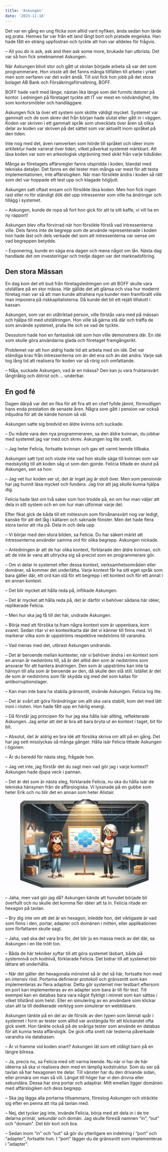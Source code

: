 ```yaml
---
title: 'Askungen'
date: '2023-11-18'
---
```


Det var en gång en ung flicka som alltid varit nyfiken, ända sedan hon lärde sig prata. Hennes far var från ett land
långt bort och pratade engelska. Han hade fått en sträng uppfostran och tyckte att hon var alldeles för frågvis.

– All you do is ask, ask and then ask some more, brukade han utbrista.
  Det var så hon fick smeknamnet Askungen.

När Askungen blivit stor och gått ut skolan började arbeta så var det som programmerare. Hon visste att det fanns många
tillfällen till arbete i yrket men som oerfaren var det svårt ändå. Till sist fick hon jobb på det stora bolaget AB Bank
och Försäkringsförvaltning, BOFF.

BOFF hade varit med länge, nästan lika länge som det funnits datorer på kontor. Ledningen på företaget tyckte att IT var
mest en nödvändighet, lite som kontorsmöbler och handläggare.

Askungen fick ta över ett system som skötte väldigt mycket. Systemet var gammalt och de som skrev det från början hade
slutat eller gått in i väggen. Koden var skriven i ett gammalt språk som utvecklats över åren så olika delar av koden
var skriven på det sättet som var aktuellt inom språket på den tiden.

Inte nog med det, även ramverken som hörde till språket och idéer inom arkitektur hade varierat över tiden, vilket
påverkat systemet märkbart. Att läsa koden var som en arkeologisk utgrävning med skikt från varje tidsålder.

Många av företagets affärsregler fanns utspridda i koden, blandat med tekniska detaljer. Det fanns en del tester men
många var mest för att testa implementationen, inte affärslogiken. När man försökte ändra i koden så rätt som det var
hoppade ett test upp och klagade högljutt.

Askungen satt oftast ensam och försökte läsa koden. Men hon fick ingen rast eller ro för ständigt dök det upp
intressenter som ville ha ändringar och tillägg i systemet.

– Askungen, kunde de ropa så fort hon gick för att ta sitt kaffe, vi vill ha en ny rapport!

Askungen blev ofta förvirrad när hon försökte förstå vad intressenterna ville. Dels fanns inte de begrepp som de använde
representerade i koden hon hade läst och dels verkade det som att intressenterna var oense om vad begreppen betydde.

– Exponering, kunde en säga ena dagen och mena något om lån. Nästa dag handlade det om investeringar och tredje dagen
var det marknadsföring.
## Den stora Mässan
En dag kom det ett bud från företagsledningen om att BOFF skulle vara utställare på en stor mässa. Här gällde det att
glänsa och visa hur modernt företag man var så att man kunde attrahera nya kunder men framförallt ville man imponera på
riskkapitalisterna. Då kunde det bli ett rejält tillskott i kassan.

Askungen, som var en utåtriktad person, ville förstås vara med på mässan och hjälpa till med utställningen. Hon ville så
gärna stå där och träffa de som använde systemet, prata lite och se vad de tyckte.

Dessutom hade hon en fantastisk idé som hon ville demonstrera där. En idé som skulle göra användarna glada och företaget
framgångsrikt.

Problemet var att hon aldrig hade tid att arbeta med sin idé. Det var ständiga krav från intressenterna om än det ena
och än det andra. Varje sak tog lång tid att realisera för koden var så rörig och omfattande.

– Nåja, suckade Askungen, vad är en mässa? Den kan ju vara fruktansvärt långtråkig och dötrist och … underbar.
## En god fé
Dagen därpå var det en fika för att fira att en chef fyllde jämnt, förmodligen hans enda prestation de senaste åren.
Några som gått i pension var också inbjudna för att de kände honom så väl.

Askungen satte sig bredvid en äldre kvinna och suckade.

– Du måste vara den nya programmeraren, sa den äldre kvinnan, du jobbar med systemet jag var med och skrev. Askungen log
lite snett.

– Jag heter Felicia, fortsatte kvinnan och gav ett varmt leende tillbaka.

Askungen satt tyst och visste inte vad hon skulle säga till kvinnan som var medskyldig till att koden såg ut som den
gjorde. Felicia tittade en stund på Askungen, sen sa hon:

– Jag vet hur koden ser ut, det är inget jag är stolt över. Men som pensionär har jag hunnit läsa mycket och fundera.
Jag tror att jag skulle kunna hjälpa dig.

Felicia hade läst om två saker som hon trodde på, en om hur man väljer att dela in sitt system och en om hur man
utformar varje del.

Efter fikat gick de båda till ett mötesrum som förvånansvärt nog var ledigt, kanske för att det låg i källaren och
saknade fönster. Men det hade flera stora tavlor att rita på.
Dela in och dela upp

– Vi börjar med den stora bilden, sa Felicia. Du har säkert märkt att intressenterna använder samma ord för olika
begrepp. Askungen nickade.

– Anledningen är att de har olika kontext, förklarade den äldre kvinnan, och att de inte är vana att uttrycka sig så
precist som en programmerare gör.

– Om vi delar in systemet efter dessa kontext, verksamhetsområden eller domäner, så kommer det underlätta. Varje kontext
får ha sitt eget språk som bara gäller där, ett ord kan stå för ett begrepp i ett kontext och för ett annat i en annan
kontext.

– Det blir mycket att hålla reda på, inflikade Askungen.

– Det är mycket att hålla reda på, det är därför vi behöver sådana här idéer, replikerade Felicia.

– Men hur ska jag få till det här, undrade Askungen.

– Börja med att försöka ta fram några kontext som är uppenbara, kom svaret. Sedan ritar vi en kontextkarta där det vi
känner till finns med. Vi markerar vilka som är uppströms respektive nedströms till varandra.

– Vad menas med det, utbrast Askungen undrande.

– Det är beroende mellan kontexter, när vi behöver ändra i en kontext som en annan är nedströms till, så är det alltid
den som är nedströms som ansvarar för att hantera ändringen. Den som är uppströms kan inte ta hänsyn till alla som är
beroende av den, då skulle den stå still. Istället är det de som är nedströms som får skydda sig med det som kallas för
antikorruptionslager.

– Kan man inte bara ha stabila gränssnitt, invände Askungen. Felicia log lite.

– Det är svårt att göra förändringar om allt ska vara stabilt, kom det med lätt ironi i rösten. Hon hade fått upp en
härlig energi.

– Då förstår jag principen för hur jag ska hålla isär allting, reflekterade Askungen. Jag antar att det är bra att bara
bryta ut en kontext i taget, bit för bit.

– Absolut, det är aldrig en bra idé att försöka skriva om allt på en gång. Det har jag sett misslyckas så många gånger.
Hålla isär
Felicia tittade Askungen i ögonen.

– Är du beredd för nästa steg, frågade hon.

– Jag vet inte, jag förstår det du sagt men vad gör jag i varje kontext? Askungen hade djupa veck i pannan.

– Det är det som är nästa steg, förklarade Felicia, nu ska du hålla isär de tekniska hänsynen från de affärslogiska. Vi
lyssnade på en gubbe som heter Erik och nu blir det en annan som heter Alistair.

![Askungen och Felicia vid en tavla](askungen_felicia.png)

– Jaha, men vad gör jag då? Askungen kände att huvudet började bli överfullt och nu skulle det komma fler idéer att ta
in. Felicia ritade en hexagon på tavlan.

– Bry dig inte om att det är en hexagon, inledde hon, det viktigaste är vad som finns i den, portar, adapter och domänen
i mitten, eller applikationen som författaren skulle sagt.

– Jaha, vad ska det vara bra för, det blir ju en massa meck av det där, sa Askungen i en lite trött ton.

– Båda de här tekniker syftar till att göra systemet läsbart, både på systemnivå och kodnivå, förklarade Felicia. Det
bidrar till att systemet blir lättare att underhålla.

– När det gäller det hexagonala mönstret så är det så här, fortsatte hon med en intensiv röst. Portarna definierar
protokoll och gränssnitt som kan implementeras av flera adaptrar. Detta gör systemet mer testbart eftersom en port kan
implementeras av en adapter som bara är till för test. Till exempel kan en databas bara vara något flyktigt i minnet som
kan sättas i vilket tillstånd som helst. Eller en simulering av en användare som klickar utan att ta till dedikerade
verktyg som simulerar en webbläsare.

Askungen tänkte på en del av de försök av den typen som lämnat spår i systemet i form av tester som alltid var avstängda
för att klickandet ofta gick snett. Hon tänkte också på de snåriga tester som använde en databas för att kunna testa
affärslogik. De gick ofta snett när testerna påverkade varandra via databasen.

– Är vi framme vid koden snart? Askungen lät som ett otåligt barn på en längre bilresa.

– Ja, precis nu, sa Felicia med sitt varma leende. Nu när vi har de här idéerna så ska vi realisera dem med en lämplig
kodstruktur. Som du ser på tavlan så har hexagonen tre delar. Till vänster har du den drivande sidan, eller primära om
man så vill. Längst till höger har vi den drivna eller sekundära. Dessa har sina portar och adaptrar. Mitt emellan
ligger domänen med affärslogiken och dess begrepp.

– Ska jag lägga alla portarna tillsammans, föreslog Askungen och sträckte sig efter en penna att rita på tavlan med.

– Nej, det tycker jag inte, invände Felicia, börja med att dela in i de tre delarna primär, sekundär och domän. Jag
skulle föreslå namnen “in”, “out” och "domain". Det blir kort och bra.

– Sedan inom “in” och “out” så gör du ytterligare en indelning i “port” och “adapter”, fortsatte hon. I “port” lägger du
de gränssnitt som implementeras i "adapter".

